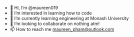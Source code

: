 - 👋 Hi, I’m @maureen019
- 👀 I’m interested in learning how to code
- 🌱 I’m currently learning engineering at Monash University
- 💞️ I’m looking to collaborate on nothing atm!
- 📫 How to reach me maureen_pham@outlook.com

<!---
maureen019/maureen019 is a ✨ special ✨ repository because its `README.md` (this file) appears on your GitHub profile.
You can click the Preview link to take a look at your changes.
--->
